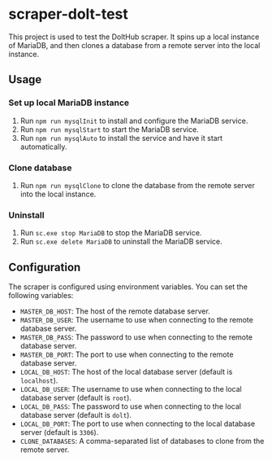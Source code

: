 # scraper-dolt-test

This project is used to test the DoltHub scraper. It spins up a local instance of MariaDB, and then clones a database from a remote server into the local instance.

## Usage

### Set up local MariaDB instance

1. Run `npm run mysqlInit` to install and configure the MariaDB service.
2. Run `npm run mysqlStart` to start the MariaDB service.
3. Run `npm run mysqlAuto` to install the service and have it start automatically.

### Clone database

1. Run `npm run mysqlClone` to clone the database from the remote server into the local instance.

### Uninstall

1. Run `sc.exe stop MariaDB` to stop the MariaDB service.
2. Run `sc.exe delete MariaDB` to uninstall the MariaDB service.

## Configuration

The scraper is configured using environment variables. You can set the following variables:

* `MASTER_DB_HOST`: The host of the remote database server.
* `MASTER_DB_USER`: The username to use when connecting to the remote database server.
* `MASTER_DB_PASS`: The password to use when connecting to the remote database server.
* `MASTER_DB_PORT`: The port to use when connecting to the remote database server.
* `LOCAL_DB_HOST`: The host of the local database server (default is `localhost`).
* `LOCAL_DB_USER`: The username to use when connecting to the local database server (default is `root`).
* `LOCAL_DB_PASS`: The password to use when connecting to the local database server (default is `dolt`).
* `LOCAL_DB_PORT`: The port to use when connecting to the local database server (default is `3306`).
* `CLONE_DATABASES`: A comma-separated list of databases to clone from the remote server.
